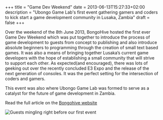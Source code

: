 +++
title = "Game Dev Weekend"
date = 2013-06-13T15:27:33+02:00
description = "Ubongo Game Lab's first event gathering gamers and coders to kick start a game development community in Lusaka, Zambia"
draft = false
+++

Over the weekend of the 8th June 2013, BongoHive hosted the first ever Game Dev Weekend which was put together to introduce the process of game development to guests from concept to publishing and also introduce absolute beginners to programming through the creation of small text based games. It was also a means of bringing together Lusaka’s current game developers with the hope of establishing a small community that will strive to support each other. As expected(and encouraged), there was lots of geeking out over the recently concluded E3 Expo and the release of the next generation of consoles. It was the perfect setting for the intersection of coders and gamers.

This event was also where Ubongo Game Lab was formed to serve as a catalyst for the future of game development in Zambia.

Read the full article on the [Bongohive website](https://bongohive.co.zm/game-dev-weekend/)

![Guests mingling right before our first event](/images/gd1.jpg "Guests mingling right before our first event")
